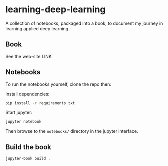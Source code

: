 # learning-deep-learning

A collection of notebooks, packaged into a book, to document my journey in learning applied deep learning.

## Book

See the web-site LINK


## Notebooks

To run the notebooks yourself, clone the repo then:

Install dependencies:

```bash
pip install -r requirements.txt
```

Start jupyter:

```bash
jupyter notebook
```

Then browse to the `notebooks/` directory in the jupyter interface. 

## Build the book

```
jupyter-book build .
```

